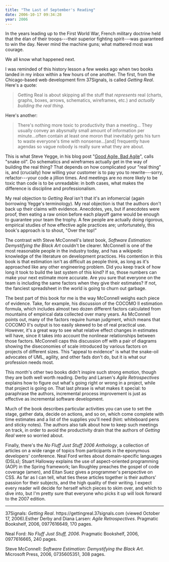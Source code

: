 ```yaml
---
title: "The Last of September's Reading"
date: 2006-10-17 09:34:28
year: 2006
---
```

In the years leading up to the First World War, French military doctrine held that the &eacute;lan of their troops---their superior fighting spirit---was guaranteed to win the day.  Never mind the machine guns; what mattered most was courage.

We all know what happened next.

I was reminded of this history lesson a few weeks ago when two books landed in my inbox within a few hours of one another.  The first, from the Chicago-based web development firm 37Signals, is called <cite>Getting Real</cite>.  Here's a quote:
<blockquote>Getting Real is about skipping all the stuff that <em>represents</em> real (charts, graphs, boxes, arrows, schematics, wireframes, etc.) and <em>actually building the real thing</em>.</blockquote>
Here's another:
<blockquote>There's nothing more toxic to productivity than a meeting... They usually convey an abysmally small amount of information per minute...often contain at least one moron that inevitably gets his turn to waste everyone's time with nonsense...[and] frequently have agendas so vague nobody is really sure what they are about.</blockquote>
This is what Steve Yegge, in his blog post "<a href="http://steve-yegge.blogspot.com/2006/09/good-agile-bad-agile_27.html">Good Agile, Bad Agile</a>", calls "snake oil".  Do schematics and wireframes actually get in the way of building the real thing?  That depends on how complicated your "real thing" is, and (crucially) how willing your customer is to pay you to rewrite---sorry, refactor---your code a jillion times.  And meetings are no more likely to be toxic than code is to be unreadable: in both cases, what makes the difference is discipline and professionalism.

My real objection to <cite>Getting Real</cite> isn't that it's an infomercial (again borrowing Yegge's terminology).  My real objection is that the authors don't back up their claims with evidence. Anecdotes, yes, but if anecdotes were proof, then eating a raw onion before each playoff game would be enough to guarantee your team the trophy.  A few people are actually doing rigorous, empirical studies of how effective agile practices are; unfortunately, this book's approach is to shout, "Over the top!"

The contrast with Steve McConnell's latest book, <cite>Software Estimation: Demystifying the Black Art</cite> couldn't be clearer. McConnell is one of the most reasonable people in the industry today, and has a wikipedic knowledge of the literature on development practices.  His contention in this book is that estimation isn't as difficult as people think, as long as it's approached like any other engineering problem.  Did you keep track of how long it took to build the last system of this kind?  If so, those numbers can make your next estimate more accurate.  Are you sure that everyone on the team is including the same factors when they give their estimates?  If not, the fanciest spreadsheet in the world is going to churn out garbage.

The best part of this book for me is the way McConnell weighs each piece of evidence.  Take, for example, his discussion of the COCOMO II estimation formula, which includes almost two dozen different factors calculated from mountains of empirical data collected over many years. As McConnell points out, many of the factors require human judgment, which means that COCOMO II's output is too easily skewed to be of real practical use.  However, it's a great way to see what relative effect changes in estimates will have, since it takes into account the nonlinear relationships between those factors.  McConnell caps this discussion off with a pair of diagrams showing the diseconomies of scale introduced by various factors on projects of different sizes. This "appeal to evidence" is what the snake-oil advocates of UML, agility, and other fads don't do, but it is what our profession needs most.

This month's other two books didn't inspire such strong emotion, though they are both well worth reading.  Derby and Larsen's <cite>Agile Retrospectives</cite> explains how to figure out what's going right or wrong in a project, while that project is going on. That last phrase is what makes it special: to paraphrase the authors, incremental process improvement is just as effective as incremental software development.

Much of the book describes particular activities you can use to set the stage, gather data, decide on actions, and so on, which come complete with time estimates and a list of the supplies you'll need (hint: whiteboard pens and sticky notes).  The authors also talk about how to keep such meetings on track, in order to avoid the productivity drain that the authors of <cite>Getting Real</cite> were so worried about.

Finally, there's the <cite>No Fluff Just Stuff 2006 Anthology</cite>, a collection of articles on a wide range of topics from participants in the eponymous developers' conference.  Neal Ford writes about domain-specific languages (DSLs); Stuart Halloway explains the use of aspect-oriented programming (AOP) in the Spring framework; Ian Roughley preaches the gospel of code coverage (amen), and Eitan Suez gives a programmer's perspective on CSS.  As far as I can tell, what ties these articles together is their authors' passion for their subjects, and the high quality of their writing.  I expect every reader will decide for herself which pieces to skim over, and which to dive into, but I'm pretty sure that everyone who picks it up will look forward to the 2007 edition.

<hr />37Signals: <cite>Getting Real</cite>. https://gettingreal.37signals.com (viewed October 17, 2006).Esther Derby and Diana Larsen: <cite>Agile Retrospectives</cite>. Pragmatic Bookshelf, 2006, 0977616649, 170 pages.

Neal Ford: <cite>No Fluff Just Stuff, 2006</cite>.  Pragmatic Bookshelf, 2006, 0977616665, 240 pages.

Steve McConnell: <cite>Software Estimation: Demystifying the Black Art</cite>.  Microsoft Press, 2006, 0735605351, 308 pages.
